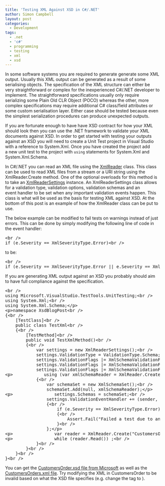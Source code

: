 ```yaml
---
title: 'Testing XML Against XSD in C#/.NET'
author: Simon Campbell
layout: post
categories:
  - Development
tags:
  - .net
  - 'c#'
  - programming
  - testing
  - xml
  - xsd
---
```

In some software systems you are required to generate generate some XML output. Usually this XML output can be generated as a result of some serialising objects. The specification of the XML structure can either be very straightforward or complex for the inexperienced C#/.NET developer to implement. The straightforward specifications usually only require serializing some Plain Old CLR Object (POCO) whereas the other, more complex specifications may require additional C# class/field attributes or some custom serialisation layer. Either case should be tested because even the simplest serialization procedures can produce unexpected outputs.

If you are fortunate enough to have have XSD contract for how your XML should look then you can use the .NET framework to validate your XML documents against XSD. In order to get started with testing your outputs against an XSD you will need to create a Unit Test project in Visual Studio with a reference to System.Xml. Once you have created the project add a new unit test to the project with `using` statements for System.Xml and System.Xml.Schema.

In C#/.NET you can read an XML file using the [XmlReader][1] class. This class can be used to read XML files from a stream or a URI string using the XmlReader.Create method. One of the optional overloads for this method is to take an [XmlReaderSettings][2] instance. An XmlReaderSettings class allows for a validation type, validation options, validation schemas and an event handler to be set when any important validation events happen. This class is what will be used as the basis for testing XML against XSD. At the bottom of this post is an example of how the XmlReader class can be put to use.

The below example can be modified to fail tests on warnings instead of just errors. This can be done by simply modifying the following line of code in the event handler:

<pre class="brush: plain; title: ; notranslate" title="">&lt;br /&gt;
if (e.Severity == XmlSeverityType.Error)&lt;br /&gt;
</pre>

to be:

<pre class="brush: plain; title: ; notranslate" title="">&lt;br /&gt;
if (e.Severity == XmlSeverityType.Error || e.Severity == XmlSeverityType.Warning)&lt;br /&gt;
</pre>

If you are generating XML output against an XSD you probably should aim to have full compliance against the specification.

<pre class="brush: csharp; collapse: true; light: false; title: Example XSD Testing; toolbar: true; notranslate" title="Example XSD Testing">&lt;br /&gt;
using Microsoft.VisualStudio.TestTools.UnitTesting;&lt;br /&gt;
using System.Xml;&lt;br /&gt;
using System.Xml.Schema;&lt;/p&gt;
&lt;p&gt;namespace XsdBlogPost&lt;br /&gt;
{&lt;br /&gt;
    [TestClass]&lt;br /&gt;
    public class TestXml&lt;br /&gt;
    {&lt;br /&gt;
        [TestMethod]&lt;br /&gt;
        public void TestXmlMethod()&lt;br /&gt;
        {&lt;br /&gt;
            var settings = new XmlReaderSettings();&lt;br /&gt;
            settings.ValidationType = ValidationType.Schema;&lt;br /&gt;
            settings.ValidationFlags |= XmlSchemaValidationFlags.ReportValidationWarnings;&lt;br /&gt;
            settings.ValidationFlags |= XmlSchemaValidationFlags.ProcessInlineSchema;&lt;br /&gt;
            settings.ValidationFlags |= XmlSchemaValidationFlags.ProcessSchemaLocation;&lt;/p&gt;
&lt;p&gt;            using (var xmlSchemaReader = XmlReader.Create(&quot;CustomersOrders.xsd&quot;))&lt;br /&gt;
            {&lt;br /&gt;
                var schemaSet = new XmlSchemaSet();&lt;br /&gt;
                schemaSet.Add(null, xmlSchemaReader);&lt;/p&gt;
&lt;p&gt;                settings.Schemas = schemaSet;&lt;br /&gt;
                settings.ValidationEventHandler += (sender, e) =&gt;&lt;br /&gt;
                {&lt;br /&gt;
                    if (e.Severity == XmlSeverityType.Error)&lt;br /&gt;
                    {&lt;br /&gt;
                        Assert.Fail(&quot;Failed a test due to an XSD error.&quot;);&lt;br /&gt;
                    }&lt;br /&gt;
                };&lt;/p&gt;
&lt;p&gt;                var reader = XmlReader.Create(&quot;CustomersOrders.xml&quot;, settings);&lt;/p&gt;
&lt;p&gt;                while (reader.Read()) ;&lt;br /&gt;
            }&lt;br /&gt;
        }&lt;br /&gt;
    }&lt;br /&gt;
}&lt;br /&gt;
</pre>

You can get the [CustomersOrder.xsd file from Microsoft][3] as well as the [CustomersOrders.xml file][4]. Try modifying the XML in CustomersOrder to be invalid based on what the XSD file specifies (e.g. change the tag to ).

 [1]: http://msdn.microsoft.com/en-us/library/system.xml.xmlreader(v=vs.110).aspx
 [2]: http://msdn.microsoft.com/en-us/library/system.xml.xmlreadersettings(v=vs.110).aspx
 [3]: http://msdn.microsoft.com/en-us/library/vstudio/bb675181(v=vs.100).aspx
 [4]: http://msdn.microsoft.com/en-us/library/vstudio/bb387025(v=vs.100).aspx